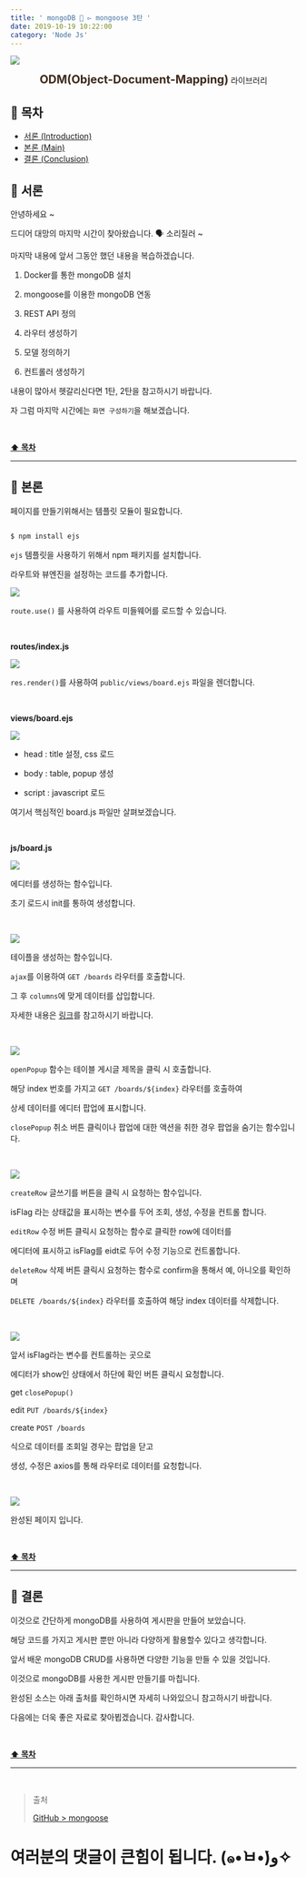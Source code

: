 ```yaml
---
title: ' mongoDB 📗 ▻ mongoose 3탄 '
date: 2019-10-19 10:22:00
category: 'Node Js'
---
```


![](./images/mongoose/logo.jpg)

<center><strong style="color:#3D291A; font-size: 20px;">ODM(Object-Document-Mapping)</strong> 라이브러리</center>

## **💎 목차**

- [서론 (Introduction)](#-서론)
- [본론 (Main)](#-본론)
- [결론 (Conclusion)](#🥀-결론)

## **🌱 서론**

안녕하세요 ~

드디어 대망의 마지막 시간이 찾아왔습니다. 🗣 소리질러 ~

마지막 내용에 앞서 그동안 했던 내용을 복습하겠습니다.

1. Docker를 통한 mongoDB 설치

2. mongoose를 이용한 mongoDB 연동

3. REST API 정의

4. 라우터 생성하기

5. 모델 정의하기

6. 컨트롤러 생성하기

내용이 많아서 헷갈리신다면 1탄, 2탄을 참고하시기 바랍니다.

자 그럼 마지막 시간에는 `화면 구성하기`을 해보겠습니다.

<br />

**[⬆ 목차](#-목차)**

<hr />

## **🌹 본론**

페이지를 만들기위해서는 템플릿 모듈이 필요합니다.

```sh

$ npm install ejs

```

`ejs` 템플릿을 사용하기 위해서 npm 패키지를 설치합니다.

라우트와 뷰엔진을 설정하는 코드를 추가합니다.

![](./images/mongoose/3/1.png)
<br />

`route.use()` 를 사용하여 라우트 미들웨어를 로드할 수 있습니다.

<br />

**routes/index.js**

![](./images/mongoose/3/2.png)
<br />

`res.render()`를 사용하여 `public/views/board.ejs` 파일을 렌더합니다.

<br />

**views/board.ejs**

![](./images/mongoose/3/3.png)
<br />

- head : title 설정, css 로드

- body : table, popup 생성

- script : javascript 로드

여기서 핵심적인 board.js 파일만 살펴보겠습니다.

<br />

**js/board.js**

![](./images/mongoose/3/4.png)
<br />

에디터를 생성하는 함수입니다.

초기 로드시 init를 통하여 생성합니다.

<br />

![](./images/mongoose/3/5.png)
<br />

테이플을 생성하는 함수입니다.

`ajax`를 이용하여 `GET /boards` 라우터를 호출합니다.

그 후 `columns`에 맞게 데이터를 삽입합니다.

자세한 내용은 [링크](https://datatables.net/)를 참고하시기 바랍니다.

<br />

![](./images/mongoose/3/6.png)
<br />

`openPopup` 함수는 테이블 게시글 제목을 클릭 시 호출합니다.

해당 index 번호를 가지고 `GET /boards/${index}` 라우터를 호출하여

상세 데이터를 에디터 팝업에 표시합니다.

`closePopup` 취소 버튼 클릭이나 팝업에 대한 액션을 취한 경우 팝업을 숨기는 함수입니다.

<br />

![](./images/mongoose/3/7.png)
<br />

`createRow` 글쓰기를 버튼을 클릭 시 요청하는 함수입니다.

isFlag 라는 상태값을 표시하는 변수를 두어 조회, 생성, 수정을 컨트롤 합니다.

`editRow` 수정 버튼 클릭시 요청하는 함수로 클릭한 row에 데이터를

에디터에 표시하고 isFlag를 eidt로 두어 수정 기능으로 컨트롤합니다.

`deleteRow` 삭제 버튼 클릭시 요청하는 함수로 confirm을 통해서 예, 아니오를 확인하며

`DELETE /boards/${index}` 라우터를 호출하여 해당 index 데이터를 삭제합니다.

<br />

![](./images/mongoose/3/8.png)
<br />

앞서 isFlag라는 변수를 컨트롤하는 곳으로

에디터가 show인 상태에서 하단에 확인 버튼 클릭시 요청합니다.

get `closePopup()`

edit `PUT /boards/${index}`

create `POST /boards`

식으로 데이터를 조회일 경우는 팝업을 닫고

생성, 수정은 axios를 통해 라우터로 데이터를 요청합니다.

<br />

![](./images/mongoose/3/9.gif)
<br />

완성된 페이지 입니다.

<br />

**[⬆ 목차](#-목차)**

<hr />

## **🥀 결론**

이것으로 간단하게 mongoDB를 사용하여 게시판을 만들어 보았습니다.

해당 코드를 가지고 게시판 뿐만 아니라 다양하게 활용할수 있다고 생각합니다.

앞서 배운 mongoDB CRUD를 사용하면 다양한 기능을 만들 수 있을 것입니다.

이것으로 mongoDB를 사용한 게시판 만들기를 마칩니다.

완성된 소스는 아래 출처를 확인하시면 자세히 나와있으니 참고하시기 바랍니다.

다음에는 더욱 좋은 자료로 찾아뵙겠습니다. 감사합니다.

<br />

**[⬆ 목차](#-목차)**

<hr />

<br />

> 출처
>
> <a href="https://github.com/bynodejs/mongoose" target="_blank">GitHub > mongoose</a>

# 여러분의 댓글이 큰힘이 됩니다. (๑•̀ㅂ•́)و✧
